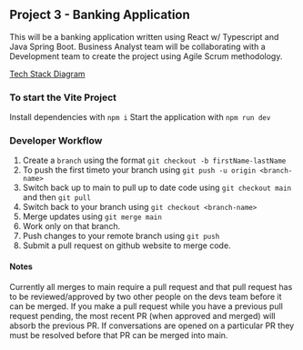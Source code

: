 ## Project 3 - Banking Application

This will be a banking application written using React w/ Typescript and Java Spring Boot. Business Analyst team will be collaborating with a Development team to create the project using Agile Scrum methodology.

[Tech Stack Diagram](https://docs.google.com/drawings/d/1wvP-Bj_BG0tvGTpS8vzAytTrb7zjpj1JeiU4IXNwv9M/edit)

### To start the Vite Project

Install dependencies with `npm i`
Start the application with `npm run dev`

### Developer Workflow

1. Create a `branch` using the format `git checkout -b firstName-lastName`
2. To push the first timeto your branch using `git push -u origin <branch-name>`
3. Switch back up to main to pull up to date code using `git checkout main` and then `git pull`
4. Switch back to your branch using `git checkout <branch-name>`
5. Merge updates using `git merge main`
6. Work only on that branch.
7. Push changes to your remote branch using `git push`
8. Submit a pull request on github website to merge code.

#### Notes

Currently all merges to main require a pull request and that pull request has to be reviewed/approved by two other people on the devs team before it can be merged. If you make a pull request while you have a previous pull request pending, the most recent PR (when approved and merged) will absorb the previous PR. If conversations are opened on a particular PR they must be resolved before that PR can be merged into main.
